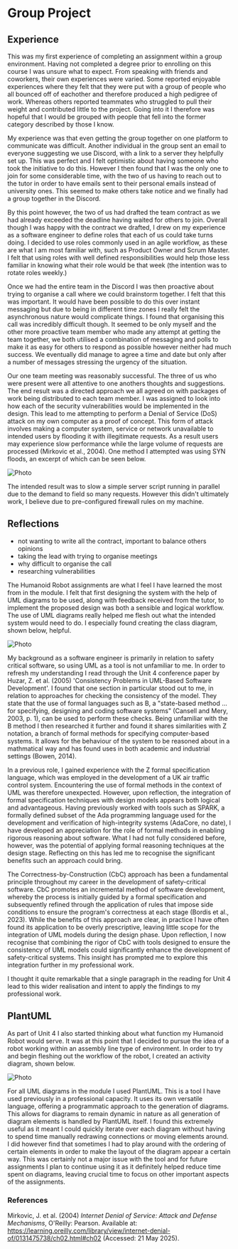 # Group Project

## Experience
This was my first experience of completing an assignment within a group environment. Having not completed a degree prior to enrolling on this course I was unsure what to expect. From speaking with friends and coworkers, their own experiences were varied. Some reported enjoyable experiences where they felt that they were put with a group of people who all bounced off of eachother and therefore produced a high pedigree of work. Whereas others reported teammates who struggled to pull their weight and contributed little to the project. Going into it I therefore was hopeful that I would be grouped with people that fell into the former category described by those I know.

My experience was that even getting the group together on one platform to communicate was difficult. Another individual in the group sent an email to everyone suggesting we use Discord, with a link to a server they helpfully set up. This was perfect and I felt optimistic about having someone who took the initiative to do this. However I then found that I was the only one to join for some considerable time, with the two of us having to reach out to the tutor in order to have emails sent to their personal emails instead of university ones. This seemed to make others take notice and we finally had a group together in the Discord.

By this point however, the two of us had drafted the team contract as we had already exceeded the deadline having waited for others to join. Overall though I was happy with the contract we drafted, I drew on my experience as a software engineer to define roles that each of us could take turns doing. I decided to use roles commonly used in an agile workflow, as these are what I am most familiar with, such as Product Owner and Scrum Master. I felt that using roles with well defined responsibilities would help those less familiar in knowing what their role would be that week (the intention was to rotate roles weekly.)

Once we had the entire team in the Discord I was then proactive about trying to organise a call where we could brainstorm together. I felt that this was important. It would have been possible to do this over instant messaging but due to being in different time zones I really felt the asynchronous nature would complicate things. I found that organising this call was incredibly difficult though. It seemed to be only myself and the other more proactive team member who made any attempt at getting the team together, we both utilised a combination of messaging and polls to make it as easy for others to respond as possible however neither had much success. We eventually did manage to agree a time and date but only after a number of messages stressing the urgency of the situation.

Our one team meeting was reasonably successful. The three of us who were present were all attentive to one anothers thoughts and suggestions. The end result was a directed approach we all agreed on with packages of work being distributed to each team member. I was assigned to look into how each of the security vulnerabilities would be implemented in the design. This lead to me attempting to perform a Denial of Service (DoS) attack on my own computer as a proof of concept. This form of attack involves making a computer system, service or network unavailable to intended users by flooding it with illegitimate requests. As a result users may experience slow performance while the large volume of requests are processed (Mirkovic et al., 2004). One method I attempted was using SYN floods, an excerpt of which can be seen below.

![Photo](./media/SYN_Flood.png "SYN Flood Python script")

The intended result was to slow a simple server script running in parallel due to the demand to field so many requests. However this didn't ultimately work, I believe due to pre-configured firewall rules on my machine.

## Reflections
- not wanting to write all the contract, important to balance others opinions
- taking the lead with trying to organise meetings
- why difficult to organise the call
- researching vulnerabilities

The Humanoid Robot assignments are what I feel I have learned the most from in the module. I felt that first designing the system with the help of UML diagrams to be used, along with feedback received from the tutor, to implement the proposed design was both a sensible and logical workflow. The use of UML diagrams really helped me flesh out what the intended system would need to do. I especially found creating the class diagram, shown below, helpful.

![Photo](./media/class_diagram/class_diagram.png "Class diagram")

My background as a software engineer is primarily in relation to safety critical software, so using UML as a tool is not unfamiliar to me. In order to refresh my understanding I read through the Unit 4 conference paper by Huzar, Z. et al. (2005) 'Consistency Problems in UML-Based Software Development'. I found that one section in particular stood out to me, in relation to approaches for checking the consistency of the model. They state that the use of formal languages such as B, a "state-based method ... for specifying, designing and coding software systems" (Cansell and Mery, 2003, p. 1), can be used to perform these checks. Being unfamiliar with the B method I then researched it further and found it shares similarities with Z notation, a branch of formal methods for  specifying computer-based systems. It allows for the behaviour of the system to be reasoned about in a mathmatical way and has found uses in both academic and industrial settings (Bowen, 2014).

In a previous role, I gained experience with the Z formal specification language, which was employed in the development of a UK air traffic control system. Encountering the use of formal methods in the context of UML was therefore unexpected. However, upon reflection, the integration of formal specification techniques with design models appears both logical and advantageous. Having previously worked with tools such as SPARK, a formally defined subset of the Ada programming language used for the development and verification of high-integrity systems (AdaCore, no date), I have developed an appreciation for the role of formal methods in enabling rigorous reasoning about software. What I had not fully considered before, however, was the potential of applying formal reasoning techniques at the design stage. Reflecting on this has led me to recognise the significant benefits such an approach could bring.

The Correctness-by-Construction (CbC) approach has been a fundamental principle throughout my career in the development of safety-critical software. CbC promotes an incremental method of software development, whereby the process is initially guided by a formal specification and subsequently refined through the application of rules that impose side conditions to ensure the program's correctness at each stage (Bordis et al., 2023). While the benefits of this approach are clear, in practice I have often found its application to be overly prescriptive, leaving little scope for the integration of UML models during the design phase. Upon reflection, I now recognise that combining the rigor of CbC with tools designed to ensure the consistency of UML models could significantly enhance the development of safety-critical systems. This insight has prompted me to explore this integration further in my professional work.

I thought it quite remarkable that a single paragraph in the reading for Unit 4 lead to this wider realisation and intent to apply the findings to my professional work.

## PlantUML

As part of Unit 4 I also started thinking about what function my Humanoid Robot would serve. It was at this point that I decided to pursue the idea of a robot working within an assembly line type of environment. In order to try and begin fleshing out the workflow of the robot, I created an activity diagram, shown below.

![Photo](./media/activity_diagrams/seminar.jpg "Activity diagram")

For all UML diagrams in the module I used PlantUML. This is a tool I have used previously in a professional capacity. It uses its own versatile language, offering a programmatic approach to the generation of diagrams. This allows for diagrams to remain dynamic in nature as all generation of diagram elements is handled by PlantUML itself. I found this extremely useful as it meant I could quickly iterate over each diagram without having to spend time manually redrawing connections or moving elements around. I did however find that sometimes I had to play around with the ordering of certain elements in order to make the layout of the diagram appear a certain way. This was certainly not a major issue with the tool and for future assignments I plan to continue using it as it definitely helped reduce time spent on diagrams, leaving crucial time to focus on other important aspects of the assignments.

### References
Mirkovic, J. et al. (2004) _Internet Denial of Service: Attack and Defense Mechanisms_, O'Reilly: Pearson. Available at: https://learning.oreilly.com/library/view/internet-denial-of/0131475738/ch02.html#ch02 (Accessed: 21 May 2025).


